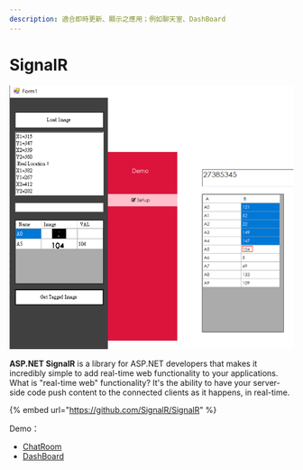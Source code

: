 ```yaml
---
description: 適合即時更新、顯示之應用；例如聊天室、DashBoard
---
```


# SignalR

![](../../.gitbook/assets/image%20%28376%29.png)

**ASP.NET SignalR** is a library for ASP.NET developers that makes it incredibly simple to add real-time web functionality to your applications. What is "real-time web" functionality? It's the ability to have your server-side code push content to the connected clients as it happens, in real-time.

{% embed url="https://github.com/SignalR/SignalR" %}

Demo：

* [ChatRoom](chatroom.md) 
* [DashBoard](dashboard.md)

